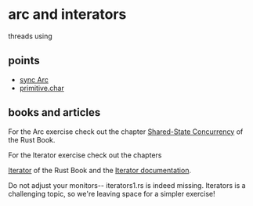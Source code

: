# arc and interators

threads using

## points

+ [sync Arc](https://doc.rust-lang.org/std/sync/struct.Arc.html)
+ [primitive.char](https://doc.rust-lang.org/std/primitive.char.html)

## books and articles

For the Arc exercise check out the chapter
[Shared-State Concurrency](https://doc.rust-lang.org/book/ch16-03-shared-state.html) of the Rust Book.

For the Iterator exercise check out the chapters

[Iterator](https://doc.rust-lang.org/book/ch13-02-iterators.html) of the Rust Book
and the
[Iterator documentation](https://doc.rust-lang.org/stable/std/iter/).

Do not adjust your monitors-- iterators1.rs is indeed missing. Iterators is a challenging topic, so we're leaving space for a simpler exercise!
